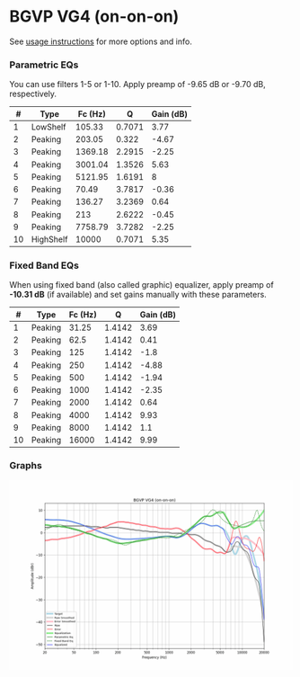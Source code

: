 # BGVP VG4 (on-on-on)
See [usage instructions](https://github.com/jaakkopasanen/AutoEq#usage) for more options and info.

### Parametric EQs
You can use filters 1-5 or 1-10. Apply preamp of -9.65 dB or -9.70 dB, respectively.

|   # | Type      |   Fc (Hz) |      Q |   Gain (dB) |
|-----|-----------|-----------|--------|-------------|
|   1 | LowShelf  |    105.33 | 0.7071 |        3.77 |
|   2 | Peaking   |    203.05 | 0.322  |       -4.67 |
|   3 | Peaking   |   1369.18 | 2.2915 |       -2.25 |
|   4 | Peaking   |   3001.04 | 1.3526 |        5.63 |
|   5 | Peaking   |   5121.95 | 1.6191 |        8    |
|   6 | Peaking   |     70.49 | 3.7817 |       -0.36 |
|   7 | Peaking   |    136.27 | 3.2369 |        0.64 |
|   8 | Peaking   |    213    | 2.6222 |       -0.45 |
|   9 | Peaking   |   7758.79 | 3.7282 |       -2.25 |
|  10 | HighShelf |  10000    | 0.7071 |        5.35 |

### Fixed Band EQs
When using fixed band (also called graphic) equalizer, apply preamp of **-10.31 dB** (if available) and set gains manually with these parameters.

|   # | Type    |   Fc (Hz) |      Q |   Gain (dB) |
|-----|---------|-----------|--------|-------------|
|   1 | Peaking |     31.25 | 1.4142 |        3.69 |
|   2 | Peaking |     62.5  | 1.4142 |        0.41 |
|   3 | Peaking |    125    | 1.4142 |       -1.8  |
|   4 | Peaking |    250    | 1.4142 |       -4.88 |
|   5 | Peaking |    500    | 1.4142 |       -1.94 |
|   6 | Peaking |   1000    | 1.4142 |       -2.35 |
|   7 | Peaking |   2000    | 1.4142 |        0.64 |
|   8 | Peaking |   4000    | 1.4142 |        9.93 |
|   9 | Peaking |   8000    | 1.4142 |        1.1  |
|  10 | Peaking |  16000    | 1.4142 |        9.99 |

### Graphs
![](./BGVP%20VG4%20(on-on-on).png)
